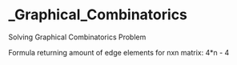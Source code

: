 # _Graphical_Combinatorics
Solving Graphical Combinatorics Problem  

Formula returning amount of edge elements for nxn matrix:
4*n - 4
